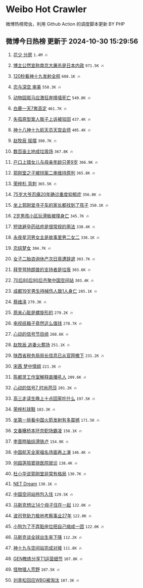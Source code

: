 # Weibo Hot Crawler 



微博热榜爬虫，利用 Github Action 的调度脚本更新 BY PHP 


## 微博今日热榜 更新于 2024-10-30 15:29:56 
1. [花少 分房](https://s.weibo.com/weibo?q=%E8%8A%B1%E5%B0%91%20%E5%88%86%E6%88%BF&t=31&band_rank=1&Refer=top) `1.4M 🔥` 

1. [博主公然宣称南京大屠杀是日本内政](https://s.weibo.com/weibo?q=%23%E5%8D%9A%E4%B8%BB%E5%85%AC%E7%84%B6%E5%AE%A3%E7%A7%B0%E5%8D%97%E4%BA%AC%E5%A4%A7%E5%B1%A0%E6%9D%80%E6%98%AF%E6%97%A5%E6%9C%AC%E5%86%85%E6%94%BF%23&t=31&band_rank=2&Refer=top) `971.5K 🔥` 

1. [120秒看神十九发射全程](https://s.weibo.com/weibo?q=%23120%E7%A7%92%E7%9C%8B%E7%A5%9E%E5%8D%81%E4%B9%9D%E5%8F%91%E5%B0%84%E5%85%A8%E7%A8%8B%23&t=31&band_rank=3&Refer=top) `608.1K 🔥` 

1. [恋与深空 审美](https://s.weibo.com/weibo?q=%E6%81%8B%E4%B8%8E%E6%B7%B1%E7%A9%BA%20%E5%AE%A1%E7%BE%8E&t=31&band_rank=4&Refer=top) `558.3K 🔥` 

1. [动物园斑马应激狂奔撞墙死亡](https://s.weibo.com/weibo?q=%23%E5%8A%A8%E7%89%A9%E5%9B%AD%E6%96%91%E9%A9%AC%E5%BA%94%E6%BF%80%E7%8B%82%E5%A5%94%E6%92%9E%E5%A2%99%E6%AD%BB%E4%BA%A1%23&t=31&band_rank=5&Refer=top) `549.8K 🔥` 

1. [白鹿一天7套高定](https://s.weibo.com/weibo?q=%E7%99%BD%E9%B9%BF%E4%B8%80%E5%A4%A97%E5%A5%97%E9%AB%98%E5%AE%9A&t=31&band_rank=6&Refer=top) `461.7K 🔥` 

1. [失孤原型案人贩子上诉被驳回](https://s.weibo.com/weibo?q=%23%E5%A4%B1%E5%AD%A4%E5%8E%9F%E5%9E%8B%E6%A1%88%E4%BA%BA%E8%B4%A9%E5%AD%90%E4%B8%8A%E8%AF%89%E8%A2%AB%E9%A9%B3%E5%9B%9E%23&t=31&band_rank=7&Refer=top) `437.4K 🔥` 

1. [神十八神十九航天员天宫会师](https://s.weibo.com/weibo?q=%23%E7%A5%9E%E5%8D%81%E5%85%AB%E7%A5%9E%E5%8D%81%E4%B9%9D%E8%88%AA%E5%A4%A9%E5%91%98%E5%A4%A9%E5%AE%AB%E4%BC%9A%E5%B8%88%23&t=31&band_rank=8&Refer=top) `405.4K 🔥` 

1. [赵牧辰 摇摆](https://s.weibo.com/weibo?q=%E8%B5%B5%E7%89%A7%E8%BE%B0%20%E6%91%87%E6%91%86&t=31&band_rank=9&Refer=top) `390.7K 🔥` 

1. [数百亩土地成垃圾场](https://s.weibo.com/weibo?q=%23%E6%95%B0%E7%99%BE%E4%BA%A9%E5%9C%9F%E5%9C%B0%E6%88%90%E5%9E%83%E5%9C%BE%E5%9C%BA%23&t=31&band_rank=10&Refer=top) `367.8K 🔥` 

1. [户口上错女儿与母亲年龄只差9岁](https://s.weibo.com/weibo?q=%23%E6%88%B7%E5%8F%A3%E4%B8%8A%E9%94%99%E5%A5%B3%E5%84%BF%E4%B8%8E%E6%AF%8D%E4%BA%B2%E5%B9%B4%E9%BE%84%E5%8F%AA%E5%B7%AE9%E5%B2%81%23&t=31&band_rank=11&Refer=top) `366.9K 🔥` 

1. [郭刚堂之子被拐案二审维持原判](https://s.weibo.com/weibo?q=%23%E9%83%AD%E5%88%9A%E5%A0%82%E4%B9%8B%E5%AD%90%E8%A2%AB%E6%8B%90%E6%A1%88%E4%BA%8C%E5%AE%A1%E7%BB%B4%E6%8C%81%E5%8E%9F%E5%88%A4%23&t=31&band_rank=12&Refer=top) `365.8K 🔥` 

1. [荣梓杉 背刺](https://s.weibo.com/weibo?q=%E8%8D%A3%E6%A2%93%E6%9D%89%20%E8%83%8C%E5%88%BA&t=31&band_rank=13&Refer=top) `365.5K 🔥` 

1. [75岁大爷忍痛20年确诊重度抑郁症](https://s.weibo.com/weibo?q=%2375%E5%B2%81%E5%A4%A7%E7%88%B7%E5%BF%8D%E7%97%9B20%E5%B9%B4%E7%A1%AE%E8%AF%8A%E9%87%8D%E5%BA%A6%E6%8A%91%E9%83%81%E7%97%87%23&t=31&band_rank=14&Refer=top) `356.0K 🔥` 

1. [坐上郭刚堂寻子车的家长都找到了孩子](https://s.weibo.com/weibo?q=%23%E5%9D%90%E4%B8%8A%E9%83%AD%E5%88%9A%E5%A0%82%E5%AF%BB%E5%AD%90%E8%BD%A6%E7%9A%84%E5%AE%B6%E9%95%BF%E9%83%BD%E6%89%BE%E5%88%B0%E4%BA%86%E5%AD%A9%E5%AD%90%23&t=31&band_rank=15&Refer=top) `350.1K 🔥` 

1. [2岁男孩小区玩滑板被撞身亡](https://s.weibo.com/weibo?q=%232%E5%B2%81%E7%94%B7%E5%AD%A9%E5%B0%8F%E5%8C%BA%E7%8E%A9%E6%BB%91%E6%9D%BF%E8%A2%AB%E6%92%9E%E8%BA%AB%E4%BA%A1%23&t=31&band_rank=16&Refer=top) `345.7K 🔥` 

1. [短效避孕药祛痘是很常规的用法](https://s.weibo.com/weibo?q=%23%E7%9F%AD%E6%95%88%E9%81%BF%E5%AD%95%E8%8D%AF%E7%A5%9B%E7%97%98%E6%98%AF%E5%BE%88%E5%B8%B8%E8%A7%84%E7%9A%84%E7%94%A8%E6%B3%95%23&t=31&band_rank=17&Refer=top) `338.4K 🔥` 

1. [永夜星河男女主是故事里男二女二](https://s.weibo.com/weibo?q=%E6%B0%B8%E5%A4%9C%E6%98%9F%E6%B2%B3%E7%94%B7%E5%A5%B3%E4%B8%BB%E6%98%AF%E6%95%85%E4%BA%8B%E9%87%8C%E7%94%B7%E4%BA%8C%E5%A5%B3%E4%BA%8C&t=31&band_rank=18&Refer=top) `336.1K 🔥` 

1. [恋综梦女](https://s.weibo.com/weibo?q=%E6%81%8B%E7%BB%BC%E6%A2%A6%E5%A5%B3&t=31&band_rank=19&Refer=top) `304.7K 🔥` 

1. [女子二胎咨询休产次日竟遭辞退](https://s.weibo.com/weibo?q=%23%E5%A5%B3%E5%AD%90%E4%BA%8C%E8%83%8E%E5%92%A8%E8%AF%A2%E4%BC%91%E4%BA%A7%E6%AC%A1%E6%97%A5%E7%AB%9F%E9%81%AD%E8%BE%9E%E9%80%80%23&t=31&band_rank=20&Refer=top) `303.7K 🔥` 

1. [拜登骂特朗普的支持者是垃圾](https://s.weibo.com/weibo?q=%23%E6%8B%9C%E7%99%BB%E9%AA%82%E7%89%B9%E6%9C%97%E6%99%AE%E7%9A%84%E6%94%AF%E6%8C%81%E8%80%85%E6%98%AF%E5%9E%83%E5%9C%BE%23&t=31&band_rank=21&Refer=top) `303.6K 🔥` 

1. [70后80后90后齐聚中国空间站](https://s.weibo.com/weibo?q=%2370%E5%90%8E80%E5%90%8E90%E5%90%8E%E9%BD%90%E8%81%9A%E4%B8%AD%E5%9B%BD%E7%A9%BA%E9%97%B4%E7%AB%99%23&t=31&band_rank=22&Refer=top) `303.4K 🔥` 

1. [成都19岁男生持械伤人致1人身亡](https://s.weibo.com/weibo?q=%23%E6%88%90%E9%83%BD19%E5%B2%81%E7%94%B7%E7%94%9F%E6%8C%81%E6%A2%B0%E4%BC%A4%E4%BA%BA%E8%87%B41%E4%BA%BA%E8%BA%AB%E4%BA%A1%23&t=31&band_rank=23&Refer=top) `285.1K 🔥` 

1. [蔡维泽](https://s.weibo.com/weibo?q=%E8%94%A1%E7%BB%B4%E6%B3%BD&t=31&band_rank=24&Refer=top) `279.3K 🔥` 

1. [原来心脏是螺旋形的](https://s.weibo.com/weibo?q=%E5%8E%9F%E6%9D%A5%E5%BF%83%E8%84%8F%E6%98%AF%E8%9E%BA%E6%97%8B%E5%BD%A2%E7%9A%84&t=31&band_rank=25&Refer=top) `279.2K 🔥` 

1. [电视纸箱子竟然这么值钱](https://s.weibo.com/weibo?q=%23%E7%94%B5%E8%A7%86%E7%BA%B8%E7%AE%B1%E5%AD%90%E7%AB%9F%E7%84%B6%E8%BF%99%E4%B9%88%E5%80%BC%E9%92%B1%23&t=31&band_rank=26&Refer=top) `278.7K 🔥` 

1. [心动的信号节目组](https://s.weibo.com/weibo?q=%E5%BF%83%E5%8A%A8%E7%9A%84%E4%BF%A1%E5%8F%B7%E8%8A%82%E7%9B%AE%E7%BB%84&t=31&band_rank=27&Refer=top) `268.6K 🔥` 

1. [赵牧辰 追妻火葬场](https://s.weibo.com/weibo?q=%E8%B5%B5%E7%89%A7%E8%BE%B0%20%E8%BF%BD%E5%A6%BB%E7%81%AB%E8%91%AC%E5%9C%BA&t=31&band_rank=28&Refer=top) `251.1K 🔥` 

1. [陕西省税务局局长信息已从官网撤下](https://s.weibo.com/weibo?q=%23%E9%99%95%E8%A5%BF%E7%9C%81%E7%A8%8E%E5%8A%A1%E5%B1%80%E5%B1%80%E9%95%BF%E4%BF%A1%E6%81%AF%E5%B7%B2%E4%BB%8E%E5%AE%98%E7%BD%91%E6%92%A4%E4%B8%8B%23&t=31&band_rank=29&Refer=top) `231.2K 🔥` 

1. [宋茜 梦中情姐](https://s.weibo.com/weibo?q=%E5%AE%8B%E8%8C%9C%20%E6%A2%A6%E4%B8%AD%E6%83%85%E5%A7%90&t=31&band_rank=30&Refer=top) `221.3K 🔥` 

1. [陈都灵工作室解释直播吼人](https://s.weibo.com/weibo?q=%23%E9%99%88%E9%83%BD%E7%81%B5%E5%B7%A5%E4%BD%9C%E5%AE%A4%E8%A7%A3%E9%87%8A%E7%9B%B4%E6%92%AD%E5%90%BC%E4%BA%BA%23&t=31&band_rank=31&Refer=top) `209.6K 🔥` 

1. [心动的信号7 时尚芭莎](https://s.weibo.com/weibo?q=%E5%BF%83%E5%8A%A8%E7%9A%84%E4%BF%A1%E5%8F%B77%20%E6%97%B6%E5%B0%9A%E8%8A%AD%E8%8E%8E&t=31&band_rank=32&Refer=top) `201.2K 🔥` 

1. [高三走读生晚上十点回家吃什么](https://s.weibo.com/weibo?q=%E9%AB%98%E4%B8%89%E8%B5%B0%E8%AF%BB%E7%94%9F%E6%99%9A%E4%B8%8A%E5%8D%81%E7%82%B9%E5%9B%9E%E5%AE%B6%E5%90%83%E4%BB%80%E4%B9%88&t=31&band_rank=33&Refer=top) `197.5K 🔥` 

1. [荣梓杉球鞋](https://s.weibo.com/weibo?q=%E8%8D%A3%E6%A2%93%E6%9D%89%E7%90%83%E9%9E%8B&t=31&band_rank=34&Refer=top) `183.3K 🔥` 

1. [坐第一排看中国火箭发射有多震撼](https://s.weibo.com/weibo?q=%23%E5%9D%90%E7%AC%AC%E4%B8%80%E6%8E%92%E7%9C%8B%E4%B8%AD%E5%9B%BD%E7%81%AB%E7%AE%AD%E5%8F%91%E5%B0%84%E6%9C%89%E5%A4%9A%E9%9C%87%E6%92%BC%23&t=31&band_rank=35&Refer=top) `171.5K 🔥` 

1. [文春曝桥本环奈职场霸凌](https://s.weibo.com/weibo?q=%23%E6%96%87%E6%98%A5%E6%9B%9D%E6%A1%A5%E6%9C%AC%E7%8E%AF%E5%A5%88%E8%81%8C%E5%9C%BA%E9%9C%B8%E5%87%8C%23&t=31&band_rank=36&Refer=top) `158.1K 🔥` 

1. [李晋晔脑综滑铁卢](https://s.weibo.com/weibo?q=%E6%9D%8E%E6%99%8B%E6%99%94%E8%84%91%E7%BB%BC%E6%BB%91%E9%93%81%E5%8D%A2&t=31&band_rank=37&Refer=top) `154.9K 🔥` 

1. [中国航天全家福名场面再上演](https://s.weibo.com/weibo?q=%23%E4%B8%AD%E5%9B%BD%E8%88%AA%E5%A4%A9%E5%85%A8%E5%AE%B6%E7%A6%8F%E5%90%8D%E5%9C%BA%E9%9D%A2%E5%86%8D%E4%B8%8A%E6%BC%94%23&t=31&band_rank=38&Refer=top) `146.4K 🔥` 

1. [何超莲陪窦骁医院就诊](https://s.weibo.com/weibo?q=%23%E4%BD%95%E8%B6%85%E8%8E%B2%E9%99%AA%E7%AA%A6%E9%AA%81%E5%8C%BB%E9%99%A2%E5%B0%B1%E8%AF%8A%23&t=31&band_rank=39&Refer=top) `138.4K 🔥` 

1. [杜小华说郭刚堂非常有格局](https://s.weibo.com/weibo?q=%23%E6%9D%9C%E5%B0%8F%E5%8D%8E%E8%AF%B4%E9%83%AD%E5%88%9A%E5%A0%82%E9%9D%9E%E5%B8%B8%E6%9C%89%E6%A0%BC%E5%B1%80%23&t=31&band_rank=40&Refer=top) `130.7K 🔥` 

1. [NET Dream](https://s.weibo.com/weibo?q=NET%20Dream&t=31&band_rank=41&Refer=top) `130.1K 🔥` 

1. [中国空间站拎包入住](https://s.weibo.com/weibo?q=%23%E4%B8%AD%E5%9B%BD%E7%A9%BA%E9%97%B4%E7%AB%99%E6%8B%8E%E5%8C%85%E5%85%A5%E4%BD%8F%23&t=31&band_rank=42&Refer=top) `129.5K 🔥` 

1. [马斯克想让14个母子住在一起](https://s.weibo.com/weibo?q=%23%E9%A9%AC%E6%96%AF%E5%85%8B%E6%83%B3%E8%AE%A914%E4%B8%AA%E6%AF%8D%E5%AD%90%E4%BD%8F%E5%9C%A8%E4%B8%80%E8%B5%B7%23&t=31&band_rank=43&Refer=top) `122.0K 🔥` 

1. [波司登助力极地考察事业27年](https://s.weibo.com/weibo?q=%23%E6%B3%A2%E5%8F%B8%E7%99%BB%E5%8A%A9%E5%8A%9B%E6%9E%81%E5%9C%B0%E8%80%83%E5%AF%9F%E4%BA%8B%E4%B8%9A27%E5%B9%B4%23&t=31&band_rank=44&Refer=top) `122.0K 🔥` 

1. [小狗为了不弄脏座位把自己缩成一团](https://s.weibo.com/weibo?q=%E5%B0%8F%E7%8B%97%E4%B8%BA%E4%BA%86%E4%B8%8D%E5%BC%84%E8%84%8F%E5%BA%A7%E4%BD%8D%E6%8A%8A%E8%87%AA%E5%B7%B1%E7%BC%A9%E6%88%90%E4%B8%80%E5%9B%A2&t=31&band_rank=45&Refer=top) `122.0K 🔥` 

1. [马斯克谈全球出生率下降](https://s.weibo.com/weibo?q=%23%E9%A9%AC%E6%96%AF%E5%85%8B%E8%B0%88%E5%85%A8%E7%90%83%E5%87%BA%E7%94%9F%E7%8E%87%E4%B8%8B%E9%99%8D%23&t=31&band_rank=46&Refer=top) `112.2K 🔥` 

1. [神十九与空间站完成对接](https://s.weibo.com/weibo?q=%23%E7%A5%9E%E5%8D%81%E4%B9%9D%E4%B8%8E%E7%A9%BA%E9%97%B4%E7%AB%99%E5%AE%8C%E6%88%90%E5%AF%B9%E6%8E%A5%23&t=31&band_rank=47&Refer=top) `111.8K 🔥` 

1. [GEN教练分享T1运营细节](https://s.weibo.com/weibo?q=%23GEN%E6%95%99%E7%BB%83%E5%88%86%E4%BA%ABT1%E8%BF%90%E8%90%A5%E7%BB%86%E8%8A%82%23&t=31&band_rank=48&Refer=top) `107.8K 🔥` 

1. [怪物猎人荒野](https://s.weibo.com/weibo?q=%23%E6%80%AA%E7%89%A9%E7%8C%8E%E4%BA%BA%E8%8D%92%E9%87%8E%23&t=31&band_rank=49&Refer=top) `107.5K 🔥` 

1. [刘青松回应WBG被淘汰](https://s.weibo.com/weibo?q=%23%E5%88%98%E9%9D%92%E6%9D%BE%E5%9B%9E%E5%BA%94WBG%E8%A2%AB%E6%B7%98%E6%B1%B0%23&t=31&band_rank=50&Refer=top) `107.3K 🔥` 

